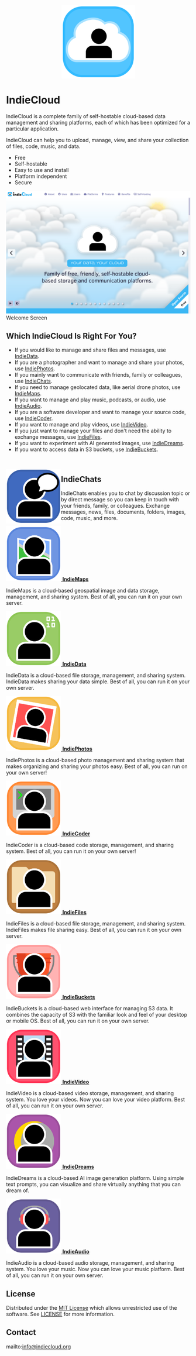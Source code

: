 <p align="center" style="text-align:center">
	<img src="images/logos/logo.svg" width="200">
</p>

# IndieCloud

IndieCloud is a complete family of self-hostable cloud-based data management and sharing platforms, each of which has been optimized for a particular application.

IndieCloud can help you to upload, manage, view, and share your collection of files, code, music, and data.

- Free
- Self-hostable
- Easy to use and install
- Platform independent
- Secure

![Screen Shot](images/screen-shots/welcome.png)
Welcome Screen

## Which IndieCloud Is Right For You?

- If you would like to manage and share files and messages, use [IndieData](https://github.com/IndieSource/IndieData).
- If you are a photographer and want to manage and share your photos, use [IndiePhotos](https://github.com/IndieSource/IndiePhotos).
- If you mainly want to communicate with friends, family or colleagues, use [IndieChats](https://github.com/IndieSource/IndieChats).
- If you need to manage geolocated data, like aerial drone photos, use [IndieMaps](https://github.com/IndieSource/IndieMaps).
- If you want to manage and play music, podcasts, or audio, use [IndieAudio](https://github.com/IndieSource/IndieAudio).
- If you are a software developer and want to manage your source code, use [IndieCoder](https://github.com/IndieSource/IndieCoder).
- If you want to manage and play videos, use [IndieVideo](https://github.com/IndieSource/IndieVideo).
- If you just want to manage your files and don't need the ability to exchange messages, use [IndieFiles](https://github.com/IndieSource/IndieFiles).
- If you want to experiment with AI generated images, use [IndieDreams](https://github.com/IndieSource/IndieDreams).
- If you want to access data in S3 buckets, use [IndieBuckets](https://github.com/IndieSource/IndieBuckets).

<br>

<p>
	<a href="https://github.com/IndieSource/IndieChats" style="float:left">
		<img src="images/logos/indiechats.svg" width="150">
	</a>
	<h2>IndieChats</h2>
	<p>IndieChats enables you to chat by discussion topic or by direct message so you can keep in touch with your friends, family, or colleagues. Exchange messages, news, files, documents, folders, images, code, music, and more.</p>
</p>

<p>
	<a href="https://github.com/IndieSource/IndieMaps">
		<img src="images/logos/indiemaps.svg" width="150">
		<b>IndieMaps</b>
	</a>
	<p>IndieMaps is a cloud-based geospatial image and data storage, management, and sharing system. Best of all, you can run it on your own server.</p>
</p>

<p>
	<a href="https://github.com/IndieSource/IndieData">
		<img src="images/logos/indiedata.svg" width="150">
		<b>IndieData</b>
	</a>
	<p>IndieData is a cloud-based file storage, management, and sharing system. IndieData makes sharing your data simple. Best of all, you can run it on your own server.</p>
</p>

<p>
	<a href="https://github.com/IndieSource/IndiePhotos">
		<img src="images/logos/indiephotos.svg" width="150">
		<b>IndiePhotos</b>
	</a>
	<p>IndiePhotos is a cloud-based photo management and sharing system that makes organizing and sharing your photos easy. Best of all, you can run on your own server!</p>
</p>

<p>
	<a href="https://github.com/IndieSource/IndieCoder">
		<img src="images/logos/indiecoder.svg" width="150">
		<b>IndieCoder</b>
	</a>
	<p>IndieCoder is a cloud-based code storage, management, and sharing system. Best of all, you can run it on your own server!</p>
</p>

<p>
	<a href="https://github.com/IndieSource/IndieFiles">
		<img src="images/logos/indiefiles.svg" width="150">
		<b>IndieFiles</b>
	</a>
	<p>IndieFiles is a cloud-based file storage, management, and sharing system. IndieFiles makes file sharing easy. Best of all, you can run it on your own server.</p>
</p>

<p>
	<a href="https://github.com/IndieSource/IndieBuckets">
		<img src="images/logos/indiebuckets.svg" width="150">
		<b>IndieBuckets</b>
	</a>
	<p>IndieBuckets is a cloud-based web interface for managing S3 data. It combines the capacity of S3 with the familiar look and feel of your desktop or mobile OS. Best of all, you can run it on your own server.</p>
</p>

<p>
	<a href="https://github.com/IndieSource/IndieVideo">
		<img src="images/logos/indievideo.svg" width="150">
		<b>IndieVideo</b>
	</a>
	<p>IndieVideo is a cloud-based video storage, management, and sharing system. You love your videos. Now you can love your video platform. Best of all, you can run it on your own server.</p>
</p>

<p>
	<a href="https://github.com/IndieSource/IndieDreams">
		<img src="images/logos/indiedreams.svg" width="150">
		<b>IndieDreams</b>
	</a>
	<p>IndieDreams is a cloud-based AI image generation platform. Using simple text prompts, you can visualize and share virtually anything that you can dream of.</p>
</p>

<p>
	<a href="https://github.com/IndieSource/IndieAudio">
		<img src="images/logos/indieaudio.svg" width="150">
		<b>IndieAudio</b>
	</a>
	<p>IndieAudio is a cloud-based audio storage, management, and sharing system. You love your music. Now you can love your music platform. Best of all, you can run it on your own server.</p>
</p>

## License

Distributed under the <a href="https://en.wikipedia.org/wiki/MIT_License">MIT License</a> which allows unrestricted use of the software. See [LICENSE](LICENSE) for more information.

## Contact

mailto:info@indiecloud.org
